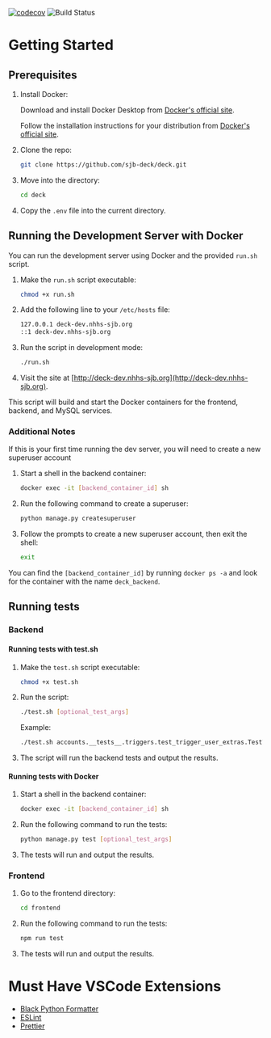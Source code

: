 [![codecov](https://codecov.io/gh/sjb-deck/deck/branch/main/graph/badge.svg?token=A6P3NNHZ7R)](https://codecov.io/gh/sjb-deck/deck)
![Build Status](https://github.com/sjb-deck/deck/actions/workflows/deck.yml/badge.svg)

# Getting Started

## Prerequisites

1. Install Docker:

      Download and install Docker Desktop from [Docker's official site](https://www.docker.com/products/docker-desktop).

      Follow the installation instructions for your distribution from [Docker's official site](https://docs.docker.com/engine/install/).

2. Clone the repo:

    ```bash
    git clone https://github.com/sjb-deck/deck.git
    ```

3. Move into the directory:

    ```bash
    cd deck
    ```

4. Copy the `.env` file into the current directory.

## Running the Development Server with Docker

You can run the development server using Docker and the provided `run.sh` script.

1. Make the `run.sh` script executable:

    ```bash
    chmod +x run.sh
    ```

2. Add the following line to your `/etc/hosts` file:

    ```bash
    127.0.0.1 deck-dev.nhhs-sjb.org
    ::1 deck-dev.nhhs-sjb.org
    ```

3. Run the script in development mode:

    ```bash
    ./run.sh
    ```

4. Visit the site at [http://deck-dev.nhhs-sjb.org](http://deck-dev.nhhs-sjb.org).

This script will build and start the Docker containers for the frontend, backend, and MySQL services.

### Additional Notes

If this is your first time running the dev server, you will need to create a new superuser account

1. Start a shell in the backend container:

    ```bash
    docker exec -it [backend_container_id] sh
    ```

2. Run the following command to create a superuser:

    ```bash
    python manage.py createsuperuser
    ```

3. Follow the prompts to create a new superuser account, then exit the shell:

    ```bash
    exit
    ```

You can find the `[backend_container_id]` by running `docker ps -a` and look for the container with the name `deck_backend`.

## Running tests

### Backend

#### Running tests with test.sh

1. Make the `test.sh` script executable:

    ```bash
    chmod +x test.sh
    ```

2. Run the script:

    ```bash
    ./test.sh [optional_test_args]
    ```

    Example:

    ```bash
    ./test.sh accounts.__tests__.triggers.test_trigger_user_extras.TestTriggerUserExtras
    ```

3. The script will run the backend tests and output the results.


#### Running tests with Docker

1. Start a shell in the backend container:

    ```bash
    docker exec -it [backend_container_id] sh
    ```

2. Run the following command to run the tests:

    ```bash
    python manage.py test [optional_test_args]
    ```

3. The tests will run and output the results.

### Frontend

1. Go to the frontend directory:

    ```bash
    cd frontend
    ```

2. Run the following command to run the tests:

    ```bash
    npm run test
    ```

3. The tests will run and output the results.

# Must Have VSCode Extensions

- [Black Python Formatter](https://marketplace.visualstudio.com/items?itemName=ms-python.black-formatter)
- [ESLint](https://marketplace.visualstudio.com/items?itemName=dbaeumer.vscode-eslint)
- [Prettier](https://marketplace.visualstudio.com/items?itemName=esbenp.prettier-vscode)
